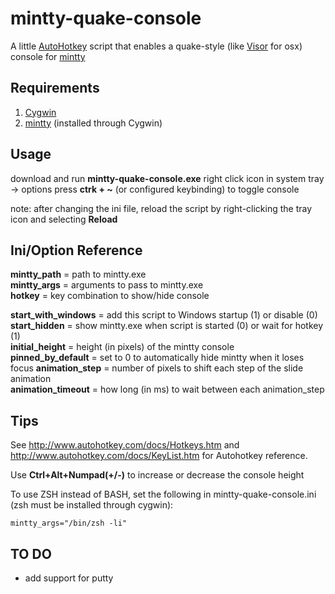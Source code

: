 # mintty-quake-console

A little [AutoHotkey](http://www.autohotkey.com/) script that enables a quake-style (like [Visor](http://visor.binaryage.com/) for osx) console for [mintty](http://code.google.com/p/mintty/)

## Requirements
1. [Cygwin](http://www.cygwin.com/)
2. [mintty](http://code.google.com/p/mintty/) (installed through Cygwin)

## Usage
download and run **mintty-quake-console.exe**
right click icon in system tray -> options
press **ctrk + ~** (or configured keybinding) to toggle console  

note: after changing the ini file, reload the script by right-clicking the tray icon and selecting **Reload**

## Ini/Option Reference
**mintty_path** = path to mintty.exe  
**mintty_args** = arguments to pass to mintty.exe  
**hotkey** = key combination to show/hide console

**start_with_windows** = add this script to Windows startup (1) or disable (0)
**start_hidden** = show mintty.exe when script is started (0) or wait for hotkey (1)  
**initial_height** = height (in pixels) of the mintty console  
**pinned_by_default** = set to 0 to automatically hide mintty when it loses focus
**animation_step** = number of pixels to shift each step of the slide animation  
**animation_timeout** = how long (in ms) to wait between each animation_step

## Tips
See <http://www.autohotkey.com/docs/Hotkeys.htm> and <http://www.autohotkey.com/docs/KeyList.htm> for Autohotkey reference.

Use **Ctrl+Alt+Numpad(+/-)** to increase or decrease the console height

To use ZSH instead of BASH, set the following in mintty-quake-console.ini (zsh must be installed through cygwin):

	mintty_args="/bin/zsh -li"

## TO DO
* add support for putty
